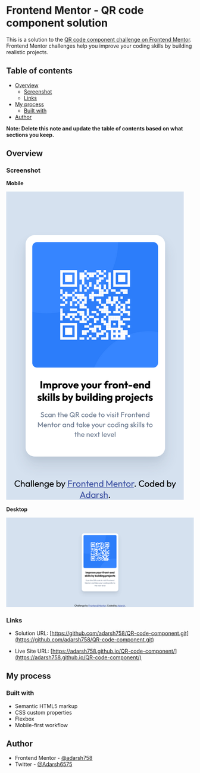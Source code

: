 # Frontend Mentor - QR code component solution

This is a solution to the [QR code component challenge on Frontend Mentor](https://www.frontendmentor.io/challenges/qr-code-component-iux_sIO_H). Frontend Mentor challenges help you improve your coding skills by building realistic projects.

## Table of contents

- [Overview](#overview)
  - [Screenshot](#screenshot)
  - [Links](#links)
- [My process](#my-process)
  - [Built with](#built-with)
- [Author](#author)

**Note: Delete this note and update the table of contents based on what sections you keep.**

## Overview

### Screenshot

**Mobile**

![Mobile](./images/qr-code-mobile.png)

**Desktop**

![Desktop](./images/qr-code-desktop.png)

### Links

- Solution URL: [https://github.com/adarsh758/QR-code-component.git](https://github.com/adarsh758/QR-code-component.git)

- Live Site URL: [https://adarsh758.github.io/QR-code-component/](https://adarsh758.github.io/QR-code-component/)

## My process

### Built with

- Semantic HTML5 markup
- CSS custom properties
- Flexbox
- Mobile-first workflow

## Author

- Frontend Mentor - [@adarsh758](https://www.frontendmentor.io/profile/adarsh758)
- Twitter - [@Adarsh6575](https://www.twitter.com/Adarsh6575)
